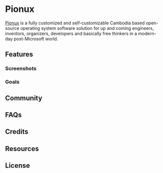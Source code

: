 # Pionux 
[Pionux](pionux.com) is a fully customized and self-customizable Cambodia based open-source operating system software solution for up and coming engineers, inventors, organizers, developers and basically free thinkers in a modern-day post-Microsoft world.

## Features

### Screenshots

### Goals

## Community

## FAQs

## Credits

## Resources

## License
